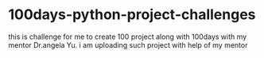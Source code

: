# 100days-python-project-challenges
this is challenge for me to create 100 project along with 100days with my mentor Dr.angela Yu. i am uploading such project with help of my mentor
